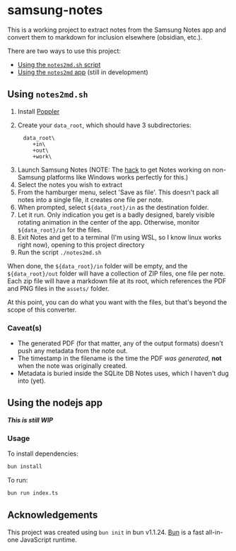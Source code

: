 # samsung-notes

This is a working project to extract notes from the Samsung Notes app and convert them
to markdown for inclusion elsewhere (obsidian, etc.).

There are two ways to use this project:

* [Using the `notes2md.sh` script](#using-notes2mdsh)
* [Using the `notes2md` app](#using-the-nodejs-app) (still in development)

## Using `notes2md.sh`

1. Install [Poppler](https://poppler.freedesktop.org/)

2. Create your `data_root`, which should have 3 subdirectories:

```
     data_root\
        +in\
        +out\
        +work\
```

3. Launch Samsung Notes (NOTE:  The [hack](https://github.com/ChristianAndrango/Samsung-Notes) to get Notes working on non-Samsung platforms like Windows works perfectly for this.)
4. Select the notes you wish to extract
5. From the hamburger menu, select 'Save as file'.  This doesn't pack all notes into a single file, it creates one file per note.
6. When prompted, select `${data_root}/in` as the destination folder.
7. Let it run.  Only indication you get is a badly designed, barely visible rotating animation in the center of the app.  Otherwise, monitor `${data_root}/in` for the files.
8. Exit Notes and get to a terminal (I'm using WSL, so I know linux works right now), opening to this project directory 
9. Run the script `./notes2md.sh`

When done, the `${data_root}/in` folder will be empty, and the `${data_root}/out` folder will have a collection of ZIP files, one file per note.  Each zip file will have a markdown file at its root, which references the PDF and PNG files in the `assets/` folder.

At this point, you can do what you want with the files, but that's beyond the scope of this converter.

### Caveat(s)

* The generated PDF (for that matter, any of the output formats) doesn't push any metadata from the note out.
* The timestamp in the filename is the time the PDF *was generated*, **not** when the note was originally created.  
* Metadata is buried inside the SQLite DB  Notes uses, which I haven't dug into (yet).

## Using the nodejs app

_**This is still WIP**_

### Usage

To install dependencies:

```bash
bun install
```

To run:

```bash
bun run index.ts
```

## Acknowledgements

This project was created using `bun init` in bun v1.1.24. [Bun](https://bun.sh) is a fast all-in-one JavaScript runtime.
